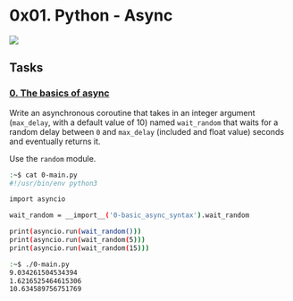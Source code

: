 # 0x01. Python - Async

![](https://s3.amazonaws.com/alx-intranet.hbtn.io/uploads/medias/2019/12/4aeaa9c3cb1f316c05c4.png?X-Amz-Algorithm=AWS4-HMAC-SHA256&X-Amz-Credential=AKIARDDGGGOUSBVO6H7D%2F20230206%2Fus-east-1%2Fs3%2Faws4_request&X-Amz-Date=20230206T151009Z&X-Amz-Expires=86400&X-Amz-SignedHeaders=host&X-Amz-Signature=46e3f329df63c9fcb35b7d14c11c06fcd67df7e73daa7043eda714ce976b0ebc)

## Tasks
### [0. The basics of async]()
Write an asynchronous coroutine that takes in an integer argument (`max_delay`, with a default value of 10) named `wait_random` that waits for a random delay between `0` and `max_delay` (included and float value) seconds and eventually returns it.

Use the `random` module.
```bash
:~$ cat 0-main.py
#!/usr/bin/env python3

import asyncio

wait_random = __import__('0-basic_async_syntax').wait_random

print(asyncio.run(wait_random()))
print(asyncio.run(wait_random(5)))
print(asyncio.run(wait_random(15)))

:~$ ./0-main.py
9.034261504534394
1.6216525464615306
10.634589756751769
```